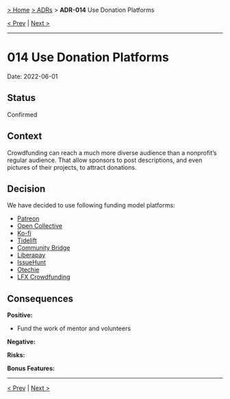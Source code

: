 [> Home](../README.md) [> ADRs](README.md) > **ADR-014** Use Donation Platforms

[< Prev](ADR-013-strapi-headless-cms.md)  |  [Next >](ADR-015-pick-aws-region-wisely.md)

---

# 014 Use Donation Platforms

Date: 2022-06-01

## Status

Confirmed

## Context

Crowdfunding can reach a much more diverse audience than a nonprofit’s regular audience. That allow sponsors to post descriptions, and even pictures of their projects, to attract donations.

## Decision

We have decided to use following funding model platforms:

- [Patreon](https://www.patreon.com/)
- [Open Collective](https://opencollective.com/)
- [Ko-fi](https://ko-fi.com/)
- [Tidelift](https://)
- [Community Bridge](https://)
- [Liberapay](https://)
- [IssueHunt](https://)
- [Otechie](https://)
- [LFX Crowdfunding](https://)


## Consequences

**Positive:**

- Fund the work of mentor and volunteers

**Negative:**

**Risks:**

**Bonus Features:**

---

[< Prev](ADR-013-strapi-headless-cms.md)  |  [Next >](ADR-015-pick-aws-region-wisely.md)
